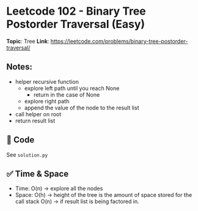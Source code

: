 # Leetcode 102 - Binary Tree Postorder Traversal (Easy)

**Topic**: Tree
**Link**: https://leetcode.com/problems/binary-tree-postorder-traversal/

## Notes: 
 - helper recursive function
    - explore left path until you reach None
        - return in the case of None
    - explore right path
    - append the value of the node to the result list
 - call helper on root
 - return result list

## 🧪 Code
See `solution.py`

## ✅ Time & Space
- Time: O(n) -> explore all the nodes
- Space: O(h) -> height of the tree is the amount of space stored for the call stack
         O(n) -> if result list is being factored in. 

